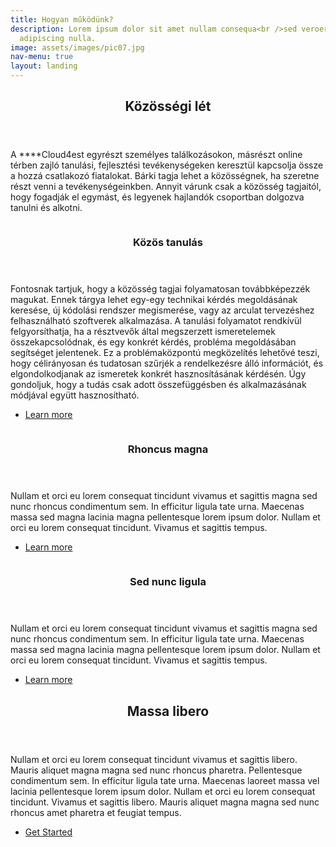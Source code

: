 ```yaml
---
title: Hogyan működünk?
description: Lorem ipsum dolor sit amet nullam consequa<br />sed veroeros. tempus
  adipiscing nulla.
image: assets/images/pic07.jpg
nav-menu: true
layout: landing
---
```


<!-- Main -->
<div id="main">

<!-- One -->
<section id="one">
	<div class="inner">
		<header class="major">
			<h2>Közösségi lét</h2>
		</header>
		<p>A ****Cloud4est egyrészt személyes találkozásokon, másrészt online térben zajló tanulási, fejlesztési tevékenységeken keresztül kapcsolja össze a hozzá csatlakozó fiatalokat. Bárki tagja lehet a közösségnek, ha szeretne részt venni a tevékenységeinkben. Annyit várunk csak a közösség tagjaitól, hogy fogadják el egymást, és legyenek hajlandók csoportban dolgozva tanulni és alkotni. </p>
	</div>
</section>

<!-- Two -->
<section id="two" class="spotlights">
	<section>
		<a href="generic.html" class="image">
			<img src="assets/images/pic08.jpg" alt="" data-position="center center" />
		</a>
		<div class="content">
			<div class="inner">
				<header class="major">
					<h3>Közös tanulás</h3>
				</header>
				<p>Fontosnak tartjuk, hogy a közösség tagjai folyamatosan továbbképezzék magukat. Ennek tárgya lehet egy-egy technikai kérdés megoldásának keresése, új kódolási rendszer  megismerése, vagy az arculat tervezéshez felhasználható szoftverek alkalmazása. A tanulási folyamatot rendkívül felgyorsíthatja, ha a résztvevők által megszerzett ismeretelemek összekapcsolódnak, és egy konkrét kérdés, probléma megoldásában segítséget jelentenek. Ez a problémaközpontú megközelítés lehetővé teszi, hogy célirányosan és tudatosan szűrjék a rendelkezésre álló információt, és elgondolkodjanak az ismeretek konkrét hasznosításának kérdésén. Úgy gondoljuk, hogy a tudás csak adott összefüggésben és alkalmazásának módjával együtt hasznosítható.</p>
				<ul class="actions">
					<li><a href="generic.html" class="button">Learn more</a></li>
				</ul>
			</div>
		</div>
	</section>
	<section>
		<a href="generic.html" class="image">
			<img src="assets/images/pic09.jpg" alt="" data-position="top center" />
		</a>
		<div class="content">
			<div class="inner">
				<header class="major">
					<h3>Rhoncus magna</h3>
				</header>
				<p>Nullam et orci eu lorem consequat tincidunt vivamus et sagittis magna sed nunc rhoncus condimentum sem. In efficitur ligula tate urna. Maecenas massa sed magna lacinia magna pellentesque lorem ipsum dolor. Nullam et orci eu lorem consequat tincidunt. Vivamus et sagittis tempus.</p>
				<ul class="actions">
					<li><a href="generic.html" class="button">Learn more</a></li>
				</ul>
			</div>
		</div>
	</section>
	<section>
		<a href="generic.html" class="image">
			<img src="assets/images/pic10.jpg" alt="" data-position="25% 25%" />
		</a>
		<div class="content">
			<div class="inner">
				<header class="major">
					<h3>Sed nunc ligula</h3>
				</header>
				<p>Nullam et orci eu lorem consequat tincidunt vivamus et sagittis magna sed nunc rhoncus condimentum sem. In efficitur ligula tate urna. Maecenas massa sed magna lacinia magna pellentesque lorem ipsum dolor. Nullam et orci eu lorem consequat tincidunt. Vivamus et sagittis tempus.</p>
				<ul class="actions">
					<li><a href="generic.html" class="button">Learn more</a></li>
				</ul>
			</div>
		</div>
	</section>
</section>

<!-- Three -->
<section id="three">
	<div class="inner">
		<header class="major">
			<h2>Massa libero</h2>
		</header>
		<p>Nullam et orci eu lorem consequat tincidunt vivamus et sagittis libero. Mauris aliquet magna magna sed nunc rhoncus pharetra. Pellentesque condimentum sem. In efficitur ligula tate urna. Maecenas laoreet massa vel lacinia pellentesque lorem ipsum dolor. Nullam et orci eu lorem consequat tincidunt. Vivamus et sagittis libero. Mauris aliquet magna magna sed nunc rhoncus amet pharetra et feugiat tempus.</p>
		<ul class="actions">
			<li><a href="generic.html" class="button next">Get Started</a></li>
		</ul>
	</div>
</section>

</div>
